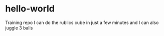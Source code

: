 # hello-world
Training repo
I can do the rublics cube in just a few minutes and I can also juggle 3 balls
